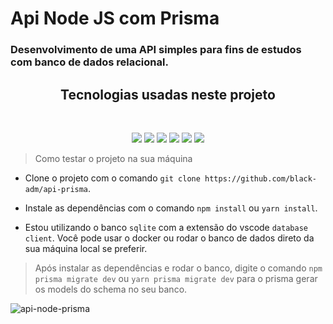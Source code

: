 # Api Node JS com Prisma
### Desenvolvimento de uma API simples para fins de estudos com banco de dados relacional.

<h2 align="center">
 Tecnologias usadas neste projeto 
</h2>
<br>

<p align="center">
<img src="https://img.shields.io/badge/typescript-%23007ACC.svg?style=for-the-badge&logo=typescript&logoColor=white" />
<img src="https://img.shields.io/badge/node.js-6DA55F?style=for-the-badge&logo=node.js&logoColor=white" />
<img src="https://img.shields.io/badge/express.js-%23404d59.svg?style=for-the-badge&logo=express&logoColor=%2361DAFB" />
<img src="https://img.shields.io/badge/Prisma-3982CE?style=for-the-badge&logo=Prisma&logoColor=white" />
<img src="https://img.shields.io/badge/sqlite-%2307405e.svg?style=for-the-badge&logo=sqlite&logoColor=white" />
<img src="https://img.shields.io/badge/Insomnia-black?style=for-the-badge&logo=insomnia&logoColor=5849BE" />
</p>

> Como testar o projeto na sua máquina
- Clone o projeto com o comando `git clone https://github.com/black-adm/api-prisma`.

- Instale as dependências com o comando `npm install` ou `yarn install`.

- Estou utilizando o banco `sqlite` com a extensão do vscode `database client`. Você pode usar o docker ou rodar o banco de dados direto da sua máquina local se preferir.

> Após instalar as dependências e rodar o banco, digite o comando `npm prisma migrate dev` ou `yarn prisma migrate dev` para o prisma gerar os models do schema no seu banco.

![api-node-prisma](https://i.ibb.co/DLrwcQp/api-movie-prisma.png)


